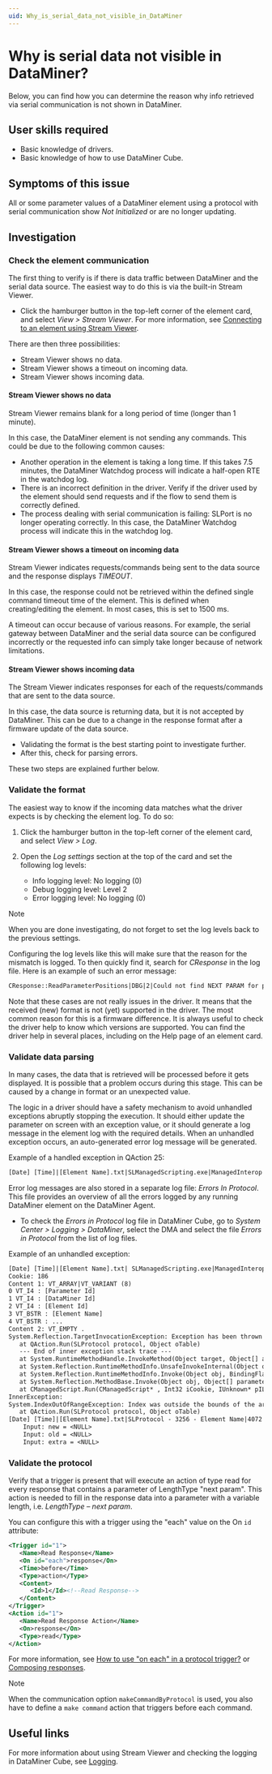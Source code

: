 ```yaml
---
uid: Why_is_serial_data_not_visible_in_DataMiner
---
```


# Why is serial data not visible in DataMiner?

Below, you can find how you can determine the reason why info retrieved via serial communication is not shown in DataMiner.

## User skills required

- Basic knowledge of drivers.
- Basic knowledge of how to use DataMiner Cube.

## Symptoms of this issue

All or some parameter values of a DataMiner element using a protocol with serial communication show *Not Initialized* or are no longer updating.

## Investigation

### Check the element communication

The first thing to verify is if there is data traffic between DataMiner and the serial data source. The easiest way to do this is via the built-in Stream Viewer.

- Click the hamburger button in the top-left corner of the element card, and select *View > Stream Viewer*. For more information, see [Connecting to an element using Stream Viewer](xref:Connecting_to_an_element_using_Stream_Viewer).

There are then three possibilities:

- Stream Viewer shows no data.
- Stream Viewer shows a timeout on incoming data.
- Stream Viewer shows incoming data.

#### Stream Viewer shows no data

Stream Viewer remains blank for a long period of time (longer than 1 minute).

In this case, the DataMiner element is not sending any commands. This could be due to the following common causes:

- Another operation in the element is taking a long time. If this takes 7.5 minutes, the DataMiner Watchdog process will indicate a half-open RTE in the watchdog log.
- There is an incorrect definition in the driver. Verify if the driver used by the element should send requests and if the flow to send them is correctly defined.
- The process dealing with serial communication is failing: SLPort is no longer operating correctly. In this case, the DataMiner Watchdog process will indicate this in the watchdog log.

#### Stream Viewer shows a timeout on incoming data

Stream Viewer indicates requests/commands being sent to the data source and the response displays *TIMEOUT*.

In this case, the response could not be retrieved within the defined single command timeout time of the element. This is defined when creating/editing the element. In most cases, this is set to 1500 ms.

A timeout can occur because of various reasons. For example, the serial gateway between DataMiner and the serial data source can be configured incorrectly or the requested info can simply take longer because of network limitations.

#### Stream Viewer shows incoming data

The Stream Viewer indicates responses for each of the requests/commands that are sent to the data source.

In this case, the data source is returning data, but it is not accepted by DataMiner. This can be due to a change in the response format after a firmware update of the data source.

- Validating the format is the best starting point to investigate further.
- After this, check for parsing errors.

These two steps are explained further below.

### Validate the format

The easiest way to know if the incoming data matches what the driver expects is by checking the element log. To do so:

1. Click the hamburger button in the top-left corner of the element card, and select *View > Log*.

1. Open the *Log settings* section at the top of the card and set the following log levels:

    - Info logging level: No logging (0)
    - Debug logging level: Level 2
    - Error logging level: No logging (0)

> [!NOTE]
> When you are done investigating, do not forget to set the log levels back to the previous settings.

Configuring the log levels like this will make sure that the reason for the mismatch is logged. To then quickly find it, search for *CResponse* in the log file. Here is an example of such an error message:

```txt
CResponse::ReadParameterPositions|DBG|2|Could not find NEXT PARAM for parameter [Name of parameter] ([Id of parameter])
```

Note that these cases are not really issues in the driver. It means that the received (new) format is not (yet) supported in the driver. The most common reason for this is a firmware difference. It is always useful to check the driver help to know which versions are supported. You can find the driver help in several places, including on the Help page of an element card.

### Validate data parsing

In many cases, the data that is retrieved will be processed before it gets displayed. It is possible that a problem occurs during this stage. This can be caused by a change in format or an unexpected value.

The logic in a driver should have a safety mechanism to avoid unhandled exceptions abruptly stopping the execution. It should either update the parameter on screen with an exception value, or it should generate a log message in the element log with the required details. When an unhandled exception occurs, an auto-generated error log message will be generated.

Example of a handled exception in QAction 25:

```txt
[Date] [Time]|[Element Name].txt|SLManagedScripting.exe|ManagedInterop|ERR|0|QA25|Run|Error calculating the Local Times, no valid Time is available.
```

Error log messages are also stored in a separate log file: *Errors In Protocol*. This file provides an overview of all the errors logged by any running DataMiner element on the DataMiner Agent.

- To check the *Errors in Protocol* log file in DataMiner Cube, go to *System Center > Logging > DataMiner*, select the DMA and select the file *Errors in Protocol* from the list of log files.

Example of an unhandled exception:

```txt
[Date] [Time]|[Element Name].txt| SLManagedScripting.exe|ManagedInterop|ERR|-1|Exception during execution:
Cookie: 186
Content 1: VT_ARRAY|VT_VARIANT (8) 
0 VT_I4 : [Parameter Id]
1 VT_I4 : [DataMiner Id] 
2 VT_I4 : [Element Id] 
3 VT_BSTR : [Element Name] 
4 VT_BSTR : ...
Content 2: VT_EMPTY .
System.Reflection.TargetInvocationException: Exception has been thrown by the target of an invocation. ---> System.IndexOutOfRangeException: Index was outside the bounds of the array.
   at QAction.Run(SLProtocol protocol, Object oTable)
   --- End of inner exception stack trace ---
   at System.RuntimeMethodHandle.InvokeMethod(Object target, Object[] arguments, Signature sig, Boolean constructor)
   at System.Reflection.RuntimeMethodInfo.UnsafeInvokeInternal(Object obj, Object[] parameters, Object[] arguments)
   at System.Reflection.RuntimeMethodInfo.Invoke(Object obj, BindingFlags invokeAttr, Binder binder, Object[] parameters, CultureInfo culture)
   at System.Reflection.MethodBase.Invoke(Object obj, Object[] parameters)
   at CManagedScript.Run(CManagedScript* , Int32 iCookie, IUnknown* pILog, IUnknown* pProtocol, tagVARIANT* varParameters, tagVARIANT* varRowInfo, tagVARIANT* pvarReturn)
InnerException:
System.IndexOutOfRangeException: Index was outside the bounds of the array.
   at QAction.Run(SLProtocol protocol, Object oTable)
[Date] [Time]|[Element Name].txt|SLProtocol - 3256 - Element Name|4072|CQAction::Run|ERR|-1|QAction [QActionId] triggered by [pid=.../idx=.../pk=/user=] failed. (0x800402DA)
	Input: new = <NULL>
	Input: old = <NULL>
	Input: extra = <NULL>
```

### Validate the protocol

Verify that a trigger is present that will execute an action of type read for every response that contains a parameter of LengthType "next param". This action is needed to fill in the response data into a parameter with a variable length, i.e. *LengthType – next param*.

You can configure this with a trigger using the "each" value on the On `id` attribute:

```xml
<Trigger id="1">
   <Name>Read Response</Name>
   <On id="each">response</On>
   <Time>before</Time>
   <Type>action</Type>
   <Content>
      <Id>1</Id><!--Read Response-->
   </Content>
</Trigger>
<Action id="1">
   <Name>Read Response Action</Name>
   <On>response</On>
   <Type>read</Type>
</Action>
```

For more information, see [How to use "on each" in a protocol trigger?](xref:How_to_use_on_each_in_a_protocol_trigger) or [Composing responses](xref:ConnectionsSerialCreatingCommandsAndResponses#composing-responses).

> [!NOTE]
> When the communication option `makeCommandByProtocol` is used, you also have to define a `make command` action that triggers before each command.

## Useful links

For more information about using Stream Viewer and checking the logging in DataMiner Cube, see [Logging](xref:logging).
